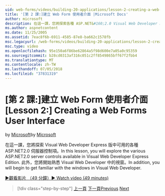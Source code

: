 ```yaml
---
uid: web-forms/videos/building-20-applications/lesson-2-creating-a-web-forms-user-interface
title: '[第 2 課:]建立 Web Form 使用者介面 |Microsoft Docs'
author: microsoft
description: 在這一課，您將探索各種 ASP.NET&#160;2.0 Visual Web Developer Express 版中可用的伺服器控制項。 此外，您就可以開始...
ms.author: aspnetcontent
ms.date: 11/25/2005
ms.assetid: 7eac8f6b-6911-4585-87e8-ba662c1578fb
msc.legacyurl: /web-forms/videos/building-20-applications/lesson-2-creating-a-web-forms-user-interface
msc.type: video
ms.openlocfilehash: 95e150a6f86be62864a5f98d600e7a05a0c95359
ms.sourcegitcommit: b28cd0313af316c051c2ff8549865bff67f2fbb4
ms.translationtype: MT
ms.contentlocale: zh-TW
ms.lasthandoff: 07/05/2018
ms.locfileid: "37831319"
---
```

<a name="lesson-2-creating-a-web-forms-user-interface"></a><span data-ttu-id="da674-104">[第 2 課:]建立 Web Form 使用者介面</span><span class="sxs-lookup"><span data-stu-id="da674-104">[Lesson 2:] Creating a Web Forms User Interface</span></span>
====================
<span data-ttu-id="da674-105">by [Microsoft](https://github.com/microsoft)</span><span class="sxs-lookup"><span data-stu-id="da674-105">by [Microsoft](https://github.com/microsoft)</span></span>

<span data-ttu-id="da674-106">在這一課，您將探索 Visual Web Developer Express 版中可用的各種 ASP.NET2.0 伺服器控制項。</span><span class="sxs-lookup"><span data-stu-id="da674-106">In this lesson, you will explore the various ASP.NET2.0 server controls available in Visual Web Developer Express Edition.</span></span> <span data-ttu-id="da674-107">此外，您將開始熟悉 Visual Web Developer 中的視窗。</span><span class="sxs-lookup"><span data-stu-id="da674-107">In addition, you will begin to get familiar with the windows in Visual Web Developer.</span></span>

[<span data-ttu-id="da674-108">&#9654;觀看影片 （49 分鐘）</span><span class="sxs-lookup"><span data-stu-id="da674-108">&#9654; Watch video (49 minutes)</span></span>](https://channel9.msdn.com/Blogs/ASP-NET-Site-Videos/lesson-2-creating-a-web-forms-user-interface)

> [!div class="step-by-step"]
> <span data-ttu-id="da674-109">[上一頁](lesson-1-getting-started-with-visual-web-developer-express.md)
> [下一頁](lesson-3-understanding-more-about-events-and-postback.md)</span><span class="sxs-lookup"><span data-stu-id="da674-109">[Previous](lesson-1-getting-started-with-visual-web-developer-express.md)
[Next](lesson-3-understanding-more-about-events-and-postback.md)</span></span>
